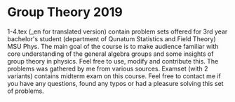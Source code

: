 # Group Theory 2019
1-4.tex (_en for translated version) contain problem sets offered for 3rd year bachelor's student (department of Qunatum Statistics and Field Theory) MSU Phys.
The main goal of the course is to make audience familiar with core understanding of the general algebra groups and some insights of group theory in physics.
Feel free to use, modify and contribute this. The problems was gathered by me from various sources.
Examset (with 2 variants) contains midterm exam on this course.
Feel free to contact me if you have any questions, found any typos or had a pleasure solving this set of problems.
